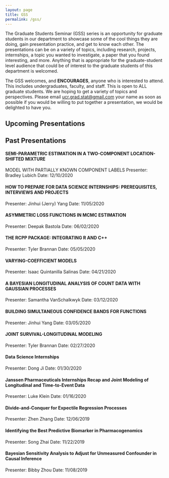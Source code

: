 ```yaml
---
layout: page
title: GSS
permalink: /gss/
---
```


The Graduate Students Seminar (GSS) series is an opportunity for graduate students in our department to showcase some of the cool things they are doing, gain presentation practice, and get to know each other. The presentations can be on a variety of topics, including research, projects, internships, a topic you wanted to investigate, a paper that you found interesting, and more. Anything that is appropriate for the graduate-student level audience that could be of interest to the graduate students of this department is welcomed.

The GSS welcomes, and **ENCOURAGES**, anyone who is interested to attend. This includes undergraduates, faculty, and staff. This is open to ALL graduate students. We are hoping to get a variety of topics and perspectives. Please email ucr.grad.stat@gmail.com your name as soon as possible if you would be willing to put together a presentation, we would be delighted to have you.

## Upcoming Presentations

## Past Presentations

#### SEMI-PARAMETRIC ESTIMATION IN A TWO-COMPONENT LOCATION-SHIFTED MIXTURE
MODEL WITH PARTIALLY KNOWN COMPONENT LABELS
Presenter: Bradley Lubich
Date: 12/10/2020

#### HOW TO PREPARE FOR DATA SCIENCE INTERNSHIPS: PREREQUISITES, INTERVIEWS AND PROJECTS
Presenter: Jinhui (Jerry) Yang
Date: 11/05/2020

#### ASYMMETRIC LOSS FUNCTIONS IN MCMC ESTIMATION
Presenter: Deepak Bastola
Date: 06/02/2020

#### THE RCPP PACKAGE: INTEGRATING R AND C++
Presenter: Tyler Brannan
Date: 05/05/2020

#### VARYING-COEFFICIENT MODELS
Presenter: Isaac Quintanilla Salinas
Date: 04/21/2020

#### A BAYESIAN LONGITUDINAL ANALYSIS OF COUNT DATA WITH GAUSSIAN PROCESSES
Presenter: Samantha VanSchalkwyk
Date: 03/12/2020

#### BUILDING SIMULTANEOUS CONFIDENCE BANDS FOR FUNCTIONS
Presenter: Jinhui Yang
Date: 03/05/2020

#### JOINT SURVIVAL-LONGITUDINAL MODELING
Presenter: Tyler Brannan
Date: 02/27/2020

#### Data Science Internships
Presenter: Dong Ji
Date: 01/30/2020

#### Janssen Pharmaceuticals Internships Recap and Joint Modeling of Longitudinal and Time-to-Event Data
Presenter: Luke Klein
Date: 01/16/2020

#### Divide-and-Conquer for Expectile Regression Processes
Presenter: Zhen Zhang
Date: 12/06/2019

#### Identifying the Best Predictive Biomarker in Pharmacogenomics
Presenter: Song Zhai
Date: 11/22/2019

#### Bayesian Sensitivity Analysis to Adjust for Unmeasured Confounder in Causal Inference
Presenter: Bibby Zhou
Date: 11/08/2019
